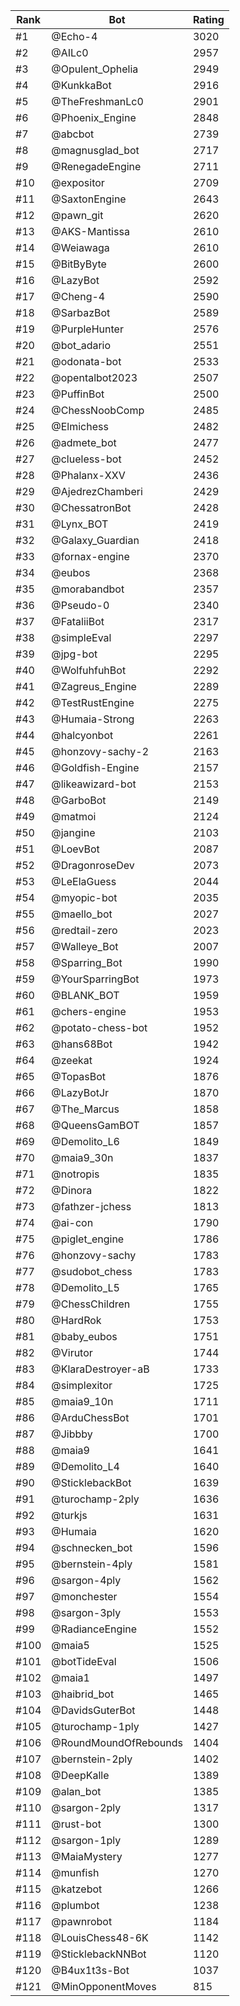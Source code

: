 Rank|Bot|Rating
---|---|---
#1|@Echo-4|3020
#2|@AILc0|2957
#3|@Opulent_Ophelia|2949
#4|@KunkkaBot|2916
#5|@TheFreshmanLc0|2901
#6|@Phoenix_Engine|2848
#7|@abcbot|2739
#8|@magnusglad_bot|2717
#9|@RenegadeEngine|2711
#10|@expositor|2709
#11|@SaxtonEngine|2643
#12|@pawn_git|2620
#13|@AKS-Mantissa|2610
#14|@Weiawaga|2610
#15|@BitByByte|2600
#16|@LazyBot|2592
#17|@Cheng-4|2590
#18|@SarbazBot|2589
#19|@PurpleHunter|2576
#20|@bot_adario|2551
#21|@odonata-bot|2533
#22|@opentalbot2023|2507
#23|@PuffinBot|2500
#24|@ChessNoobComp|2485
#25|@Elmichess|2482
#26|@admete_bot|2477
#27|@clueless-bot|2452
#28|@Phalanx-XXV|2436
#29|@AjedrezChamberi|2429
#30|@ChessatronBot|2428
#31|@Lynx_BOT|2419
#32|@Galaxy_Guardian|2418
#33|@fornax-engine|2370
#34|@eubos|2368
#35|@morabandbot|2357
#36|@Pseudo-0|2340
#37|@FataliiBot|2317
#38|@simpleEval|2297
#39|@jpg-bot|2295
#40|@WolfuhfuhBot|2292
#41|@Zagreus_Engine|2289
#42|@TestRustEngine|2275
#43|@Humaia-Strong|2263
#44|@halcyonbot|2261
#45|@honzovy-sachy-2|2163
#46|@Goldfish-Engine|2157
#47|@likeawizard-bot|2153
#48|@GarboBot|2149
#49|@matmoi|2124
#50|@jangine|2103
#51|@LoevBot|2087
#52|@DragonroseDev|2073
#53|@LeElaGuess|2044
#54|@myopic-bot|2035
#55|@maello_bot|2027
#56|@redtail-zero|2023
#57|@Walleye_Bot|2007
#58|@Sparring_Bot|1990
#59|@YourSparringBot|1973
#60|@BLANK_BOT|1959
#61|@chers-engine|1953
#62|@potato-chess-bot|1952
#63|@hans68Bot|1942
#64|@zeekat|1924
#65|@TopasBot|1876
#66|@LazyBotJr|1870
#67|@The_Marcus|1858
#68|@QueensGamBOT|1857
#69|@Demolito_L6|1849
#70|@maia9_30n|1837
#71|@notropis|1835
#72|@Dinora|1822
#73|@fathzer-jchess|1813
#74|@ai-con|1790
#75|@piglet_engine|1786
#76|@honzovy-sachy|1783
#77|@sudobot_chess|1783
#78|@Demolito_L5|1765
#79|@ChessChildren|1755
#80|@HardRok|1753
#81|@baby_eubos|1751
#82|@Virutor|1744
#83|@KlaraDestroyer-aB|1733
#84|@simplexitor|1725
#85|@maia9_10n|1711
#86|@ArduChessBot|1701
#87|@Jibbby|1700
#88|@maia9|1641
#89|@Demolito_L4|1640
#90|@SticklebackBot|1639
#91|@turochamp-2ply|1636
#92|@turkjs|1631
#93|@Humaia|1620
#94|@schnecken_bot|1596
#95|@bernstein-4ply|1581
#96|@sargon-4ply|1562
#97|@monchester|1554
#98|@sargon-3ply|1553
#99|@RadianceEngine|1552
#100|@maia5|1525
#101|@botTideEval|1506
#102|@maia1|1497
#103|@haibrid_bot|1465
#104|@DavidsGuterBot|1448
#105|@turochamp-1ply|1427
#106|@RoundMoundOfRebounds|1404
#107|@bernstein-2ply|1402
#108|@DeepKalle|1389
#109|@alan_bot|1385
#110|@sargon-2ply|1317
#111|@rust-bot|1300
#112|@sargon-1ply|1289
#113|@MaiaMystery|1277
#114|@munfish|1270
#115|@katzebot|1266
#116|@plumbot|1238
#117|@pawnrobot|1184
#118|@LouisChess48-6K|1142
#119|@SticklebackNNBot|1120
#120|@B4ux1t3s-Bot|1037
#121|@MinOpponentMoves|815
